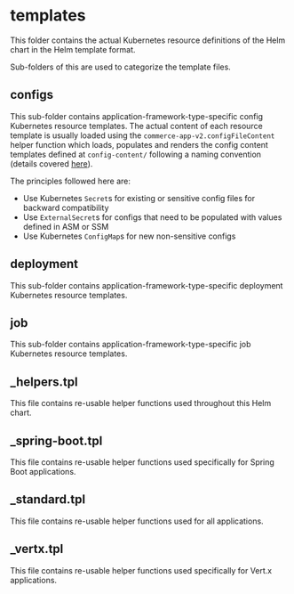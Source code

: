 # templates

This folder contains the actual Kubernetes resource definitions of the Helm chart in the Helm template format.

Sub-folders of this are used to categorize the template files.

## configs

This sub-folder contains application-framework-type-specific config Kubernetes resource templates. The actual content of each resource template is usually loaded using the `commerce-app-v2.configFileContent` helper function which loads, populates and renders the config content templates defined at `config-content/` following a naming convention (details covered [here](../config-content/README.md)).

The principles followed here are:

- Use Kubernetes `Secret`s for existing or sensitive config files for backward compatibility
- Use `ExternalSecret`s for configs that need to be populated with values defined in ASM or SSM
- Use Kubernetes `ConfigMap`s for new non-sensitive configs

## deployment

This sub-folder contains application-framework-type-specific deployment Kubernetes resource templates.

## job

This sub-folder contains application-framework-type-specific job Kubernetes resource templates.

## _helpers.tpl

This file contains re-usable helper functions used throughout this Helm chart.

## _spring-boot.tpl

This file contains re-usable helper functions used specifically for Spring Boot applications.

## _standard.tpl

This file contains re-usable helper functions used for all applications.

## _vertx.tpl

This file contains re-usable helper functions used specifically for Vert.x applications.
